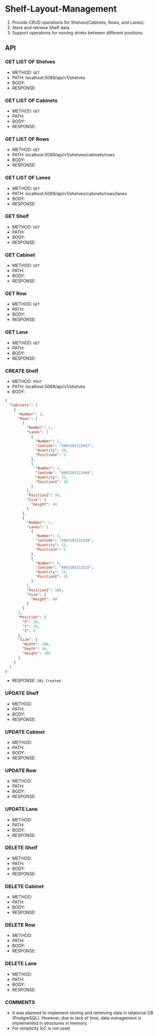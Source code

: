 # Shelf-Layout-Management

1. Provide CRUD operations for Shelves(Cabinets, Rows, and Lanes).
2. Store and retrieve Shelf data.
3. Support operations for moving drinks between different positions.

## API

### GET LIST OF Shelves
- METHOD: `GET`
- PATH: localhost:5089/api/v1/shelves
- BODY:
- RESPONSE:

### GET LIST OF Cabinets
- METHOD: `GET`
- PATH:
- BODY:
- RESPONSE:

### GET LIST OF Rows
- METHOD: `GET`
- PATH: localhost:5089/api/v1/shelves/cabinets/rows
- BODY:
- RESPONSE:

### GET LIST OF Lanes
- METHOD: `GET`
- PATH: localhost:5089/api/v1/shelves/cabinets/rows/lanes
- BODY:
- RESPONSE:

### GET Shelf
- METHOD: `GET`
- PATH:
- BODY:
- RESPONSE:

### GET Cabinet
- METHOD: `GET`
- PATH:
- BODY:
- RESPONSE:

### GET Row
- METHOD: `GET`
- PATH:
- BODY:
- RESPONSE:

### GET Lane
- METHOD: `GET`
- PATH:
- BODY:
- RESPONSE:


### CREATE Shelf
- METHOD: `POST`
- PATH: localhost:5089/api/v1/shelves
- BODY: 
```JSON
{
  "Cabinets": [
    {
      "Number": 1,
      "Rows": [
        {
          "Number": 1,
          "Lanes": [
            {
              "Number": 1,
              "JanCode": "4902102112457",
              "Quantity": 10,
              "PositionX": 5
            },
            {
              "Number": 2,
              "JanCode": "4902102112464",
              "Quantity": 15,
              "PositionX": 10
            }
          ],
          "PositionZ": 50,
          "Size": {
            "Height": 40
          }
        },
        {
          "Number": 2,
          "Lanes": [
            {
              "Number": 3,
              "JanCode": "4902102112518",
              "Quantity": 13,
              "PositionX": 5
            },
            {
              "Number": 4,
              "JanCode": "4902102112525",
              "Quantity": 14,
              "PositionX": 10
            }
          ],
          "PositionZ": 100,
          "Size": {
            "Height": 40
          }
        }
      ],
      "Position": {
        "X": 10,
        "Y": 20,
        "Z": 0
      },
      "Size": {
        "Width": 100,
        "Depth": 50,
        "Height": 200
      }
    }
  ]
}
```
- RESPONSE: `201 Created`


### UPDATE Shelf
- METHOD: 
- PATH:
- BODY:
- RESPONSE:

### UPDATE Cabinet
- METHOD: 
- PATH:
- BODY:
- RESPONSE:

### UPDATE Row
- METHOD: 
- PATH:
- BODY:
- RESPONSE:

### UPDATE Lane
- METHOD: 
- PATH:
- BODY:
- RESPONSE:

### DELETE Shelf
- METHOD: 
- PATH:
- BODY:
- RESPONSE:

### DELETE Cabinet
- METHOD: 
- PATH:
- BODY:
- RESPONSE:

### DELETE Row
- METHOD: 
- PATH:
- BODY:
- RESPONSE:

### DELETE Lane
- METHOD: 
- PATH:
- BODY:
- RESPONSE:

### COMMENTS
- It was planned to implement storing and retreiving data in relational DB (PostgreSQL).
However, due to lack of time, data management is implemented in structures in memory.
- For simplicity IoC is not used

